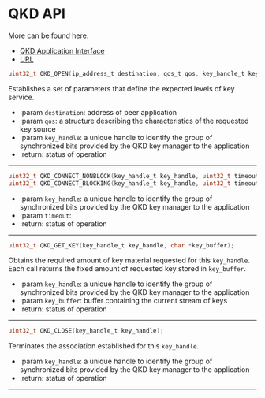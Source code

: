 # QKD API

More can be found here:
* [QKD Application Interface](QKD_Application_Interface.pdf)
* [URL](https://www.etsi.org/deliver/etsi_gs/QKD/001_099/004/01.01.01_60/gs_QKD004v010101p.pdf)

```c
uint32_t QKD_OPEN(ip_address_t destination, qos_t qos, key_handle_t key_handle);
```
Establishes a set of parameters that define the expected levels of key service.
- :param `destination`: address of peer application
- :param `qos`: a structure describing the characteristics of the requested key source
- :param `key_handle`: a unique handle to identify the group of synchronized bits provided by the QKD key manager to the application
- :return: status of operation

---

```c
uint32_t QKD_CONNECT_NONBLOCK(key_handle_t key_handle, uint32_t timeout);
uint32_t QKD_CONNECT_BLOCKING(key_handle_t key_handle, uint32_t timeout);
```
- :param `key_handle`: a unique handle to identify the group of synchronized bits provided by the QKD key manager to the application
- :param `timeout`:
- :return: status of operation

---

```c
uint32_t QKD_GET_KEY(key_handle_t key_handle, char *key_buffer);
```
Obtains the required amount of key material requested for this `key_handle`. Each call returns the fixed amount of requested key stored in `key_buffer`.
- :param `key_handle`: a unique handle to identify the group of synchronized bits provided by the QKD key manager to the application
- :param `key_buffer`: buffer containing the current stream of keys
- :return: status of operation

---

```c
uint32_t QKD_CLOSE(key_handle_t key_handle);
```
Terminates the association established for this `key_handle`.
- :param `key_handle`: a unique handle to identify the group of synchronized bits provided by the QKD key manager to the application
- :return: status of operation

---

